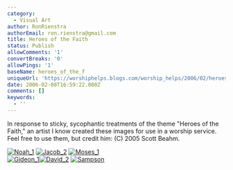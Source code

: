 ```yaml
---
category:
  - Visual Art
author: RonRienstra
authorEmail: ron.rienstra@gmail.com
title: Heroes of the Faith
status: Publish
allowComments: '1'
convertBreaks: '0'
allowPings: '1'
baseName: heroes_of_the_f
uniqueUrl: 'https://worshiphelps.blogs.com/worship_helps/2006/02/heroes_of_the_f.html '
date: 2006-02-08T16:59:22.000Z
comments: []
keywords:
  - ''
---
```

In response to sticky, sycophantic treatments of the theme "Heroes of the Faith," an artist I know created these images for use in a worship service.  Feel free to use them, but credit him: (C) 2005 Scott Beahm.  
  
[![Noah_1](https://worshiphelps.blogs.com/worship_helps/images/noah_1.jpg "Noah_1")](http://worshiphelps.blogs.com/.shared/image.html?/photos/uncategorized/noah_1.jpg) [![Jacob_2](https://worshiphelps.blogs.com/worship_helps/images/jacob_2.jpg "Jacob_2")](http://worshiphelps.blogs.com/.shared/image.html?/photos/uncategorized/jacob_2.jpg) [![Moses_1](https://worshiphelps.blogs.com/worship_helps/images/moses_1.jpg "Moses_1")](http://worshiphelps.blogs.com/.shared/image.html?/photos/uncategorized/moses_1.jpg)  
[![Gideon_1](https://worshiphelps.blogs.com/worship_helps/images/gideon_1.jpg "Gideon_1")](http://worshiphelps.blogs.com/.shared/image.html?/photos/uncategorized/gideon_1.jpg)[![David_2](https://worshiphelps.blogs.com/worship_helps/images/david_2.jpg "David_2")](http://worshiphelps.blogs.com/.shared/image.html?/photos/uncategorized/david_2.jpg) [![Sampson](https://worshiphelps.blogs.com/worship_helps/images/sampson.jpg "Sampson")](http://worshiphelps.blogs.com/.shared/image.html?/photos/uncategorized/sampson.jpg)